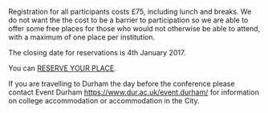 Registration for all participants costs £75, including lunch and breaks. We do not want the the cost to be a barrier to participation so we are able to offer some free places for those who would not otherwise be able to attend, with a maximum of one place per institution.

The closing date for reservations is 4th January 2017.

You can [RESERVE YOUR PLACE](https://www.dur.ac.uk/conference.booking/details/?id=669).

If you are travelling to Durham the day before the conference please contact Event Durham <https://www.dur.ac.uk/event.durham/> for information on college accommodation or accommodation in the City.  